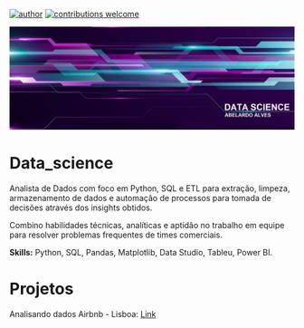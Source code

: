 [![author](https://img.shields.io/badge/author-abelardoalves-blue.svg)](https://www.linkedin.com/in/abelardo-alves) 
[![contributions welcome](https://img.shields.io/badge/contributions-welcome-brightgreen.svg?style=flat)](https://github.com/abe2701/data_science/issues)

<p align="center">
  <img src="new-banner.jpg" >
</p>

# Data_science
Analista de Dados com foco em Python, SQL e ETL para extração, limpeza, armazenamento de dados e automação de processos para tomada de decisões através dos insights obtidos.

Combino habilidades técnicas, analíticas e aptidão no trabalho em equipe para resolver problemas frequentes de times comerciais.

<b>Skills:</b> Python, SQL, Pandas, Matplotlib, Data Studio, Tableu, Power BI.

# Projetos
Analisando dados Airbnb - Lisboa: [Link](https://github.com/abe2701/data_science/blob/main/Analisando_os_Dados_do_Airbnb_Lisboa.ipynb)
